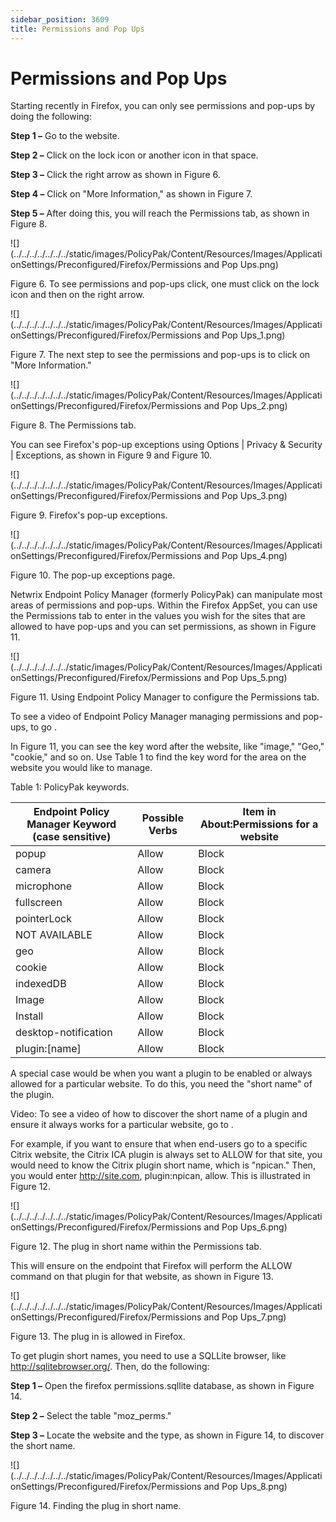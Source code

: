 ```yaml
---
sidebar_position: 3609
title: Permissions and Pop Ups
---
```


# Permissions and Pop Ups

Starting recently in Firefox, you can only see permissions and pop-ups by doing the following:

**Step 1 –** Go to the website.

**Step 2 –** Click on the lock icon or another icon in that space.

**Step 3 –** Click the right arrow as shown in Figure 6.

**Step 4 –** Click on "More Information," as shown in Figure 7.

**Step 5 –** After doing this, you will reach the Permissions tab, as shown in Figure 8.

![](../../../../../../../static/images/PolicyPak/Content/Resources/Images/ApplicationSettings/Preconfigured/Firefox/Permissions and Pop Ups.png)

Figure 6. To see permissions and pop-ups click, one must click on the lock icon and then on the right arrow.

![](../../../../../../../static/images/PolicyPak/Content/Resources/Images/ApplicationSettings/Preconfigured/Firefox/Permissions and Pop Ups_1.png)

Figure 7. The next step to see the permissions and pop-ups is to click on "More Information."

![](../../../../../../../static/images/PolicyPak/Content/Resources/Images/ApplicationSettings/Preconfigured/Firefox/Permissions and Pop Ups_2.png)

Figure 8. The Permissions tab.

You can see Firefox's pop-up exceptions using Options | Privacy & Security | Exceptions, as shown in Figure 9 and Figure 10.

![](../../../../../../../static/images/PolicyPak/Content/Resources/Images/ApplicationSettings/Preconfigured/Firefox/Permissions and Pop Ups_3.png)

Figure 9. Firefox's pop-up exceptions.

![](../../../../../../../static/images/PolicyPak/Content/Resources/Images/ApplicationSettings/Preconfigured/Firefox/Permissions and Pop Ups_4.png)

Figure 10. The pop-up exceptions page.

Netwrix Endpoint Policy Manager (formerly PolicyPak) can manipulate most areas of permissions and pop-ups. Within the Firefox AppSet, you can use the Permissions tab to enter in the values you wish for the sites that are allowed to have pop-ups and you can set permissions, as shown in Figure 11.

![](../../../../../../../static/images/PolicyPak/Content/Resources/Images/ApplicationSettings/Preconfigured/Firefox/Permissions and Pop Ups_5.png)

Figure 11. Using Endpoint Policy Manager to configure the Permissions tab.

To see a video of Endpoint Policy Manager managing permissions and pop-ups, to go .

In Figure 11, you can see the key word after the website, like "image," "Geo," "cookie," and so on. Use Table 1 to find the key word for the area on the website you would like to manage.

Table 1: PolicyPak keywords.

| Endpoint Policy Manager Keyword (case sensitive) | Possible Verbs | Item in About:Permissions for a website |
| --- | --- | --- |
| popup | Allow | Block | Open Pop-Up Windows |
| camera | Allow | Block | Ask | Camera |
| microphone | Allow | Block | Ask | Microphone |
| fullscreen | Allow | Block | Ask | Fullscreen |
| pointerLock | Allow | Block | Ask | Hide Mouse |
| NOT AVAILABLE | Allow | Block | Store Passwords |
| geo | Allow | Block | Ask | Share Location |
| cookie | Allow | Block | Set Cookies |
| indexedDB | Allow | Block | Ask | Maintain Offline Storage |
| Image | Allow | Block | Load images |
| Install | Allow | Block | Install Add-Ons |
| desktop-notification | Allow | Block | Ask | Show Notifications |
| plugin:[name] | Allow | Block | Ask | See below. |

A special case would be when you want a plugin to be enabled or always allowed for a particular website. To do this, you need the "short name" of the plugin.

Video: To see a video of how to discover the short name of a plugin and ensure it always works for a particular website, go to .

For example, if you want to ensure that when end-users go to a specific Citrix website, the Citrix ICA plugin is always set to ALLOW for that site, you would need to know the Citrix plugin short name, which is "npican." Then, you would enter http://site.com, plugin:npican, allow. This is illustrated in Figure 12.

![](../../../../../../../static/images/PolicyPak/Content/Resources/Images/ApplicationSettings/Preconfigured/Firefox/Permissions and Pop Ups_6.png)

Figure 12. The plug in short name within the Permissions tab.

This will ensure on the endpoint that Firefox will perform the ALLOW command on that plugin for that website, as shown in Figure 13.

![](../../../../../../../static/images/PolicyPak/Content/Resources/Images/ApplicationSettings/Preconfigured/Firefox/Permissions and Pop Ups_7.png)

Figure 13. The plug in is allowed in Firefox.

To get plugin short names, you need to use a SQLLite browser, like http://sqlitebrowser.org/. Then, do the following:

**Step 1 –** Open the firefox permissions.sqllite database, as shown in Figure 14.

**Step 2 –** Select the table "moz\_perms."

**Step 3 –** Locate the website and the type, as shown in Figure 14, to discover the short name.

![](../../../../../../../static/images/PolicyPak/Content/Resources/Images/ApplicationSettings/Preconfigured/Firefox/Permissions and Pop Ups_8.png)

Figure 14. Finding the plug in short name.